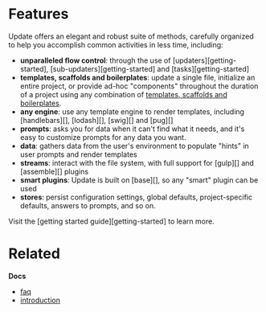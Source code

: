 # Features

Update offers an elegant and robust suite of methods, carefully organized to help you accomplish common activities in less time, including:

* **unparalleled flow control**: through the use of [updaters][getting-started], [sub-updaters][getting-started] and [tasks][getting-started]
* **templates, scaffolds and boilerplates**: update a single file, initialize an entire project, or provide ad-hoc "components" throughout the duration of a project using any combination of [templates, scaffolds and boilerplates](#templates-scaffolds-and-boilerplates).
* **any engine**: use any template engine to render templates, including [handlebars][], [lodash][], [swig][] and [pug][]
* **prompts**: asks you for data when it can't find what it needs, and it's easy to customize prompts for any data you want.
* **data**: gathers data from the user's environment to populate "hints" in user prompts and render templates
* **streams**: interact with the file system, with full support for [gulp][] and [assemble][] plugins
* **smart plugins**: Update is built on [base][], so any "smart" plugin can be used
* **stores**: persist configuration settings, global defaults, project-specific defaults, answers to prompts, and so on.

Visit the [getting started guide][getting-started] to learn more.

# Related

**Docs**

* [faq](faq.md)
* [introduction](introduction.md)
